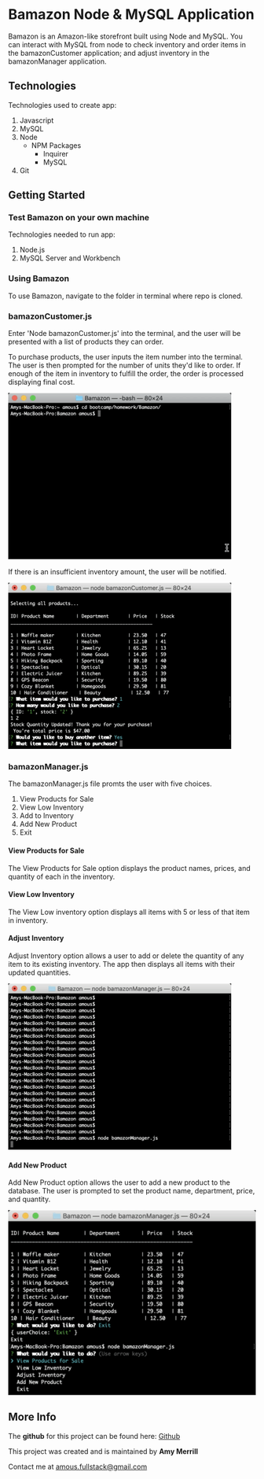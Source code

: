 # Bamazon Node & MySQL Application

Bamazon is an Amazon-like storefront built using Node and MySQL. You can interact with MySQL from node to check inventory and order items in the bamazonCustomer application; and adjust inventory in the bamazonManager application.

## Technologies

Technologies used to create app:

1. Javascript
2. MySQL
3. Node
    * NPM Packages
        * Inquirer
        * MySQL
4. Git

## Getting Started

### Test Bamazon on your own machine

Technologies needed to run app:

1. Node.js
2. MySQL Server and Workbench

### Using Bamazon

To use Bamazon, navigate to the folder in terminal where repo is cloned.

### bamazonCustomer.js

Enter 'Node bamazonCustomer.js' into the terminal, and the user will be presented with a list of products they can order.

To purchase products, the user inputs the item number into the terminal. The user is then prompted for the number of units they'd like to order. If enough of the item in inventory to fulfill the order, the order is processed displaying final cost.

![Order Item(s)](Assets/orderProduct.gif)

If there is an insufficient inventory amount, the user will be notified.

![Insufficient Inventory](Assets/insufficient.gif)

### bamazonManager.js

The bamazonManager.js file promts the user with five choices.

1. View Products for Sale
2. View Low Inventory
3. Add to Inventory
4. Add New Product
5. Exit

#### View Products for Sale

The View Products for Sale option displays the product names, prices, and quantity of each in the inventory.

#### View Low Inventory

The View Low inventory option displays all items with 5 or less of that item in inventory.

#### Adjust Inventory

Adjust Inventory option allows a user to add or delete the quantity of any item to its existing inventory. The app then displays all items with their updated quantities.

![Viewing/Adjusting Inventory](Assets/adjustInventory.gif)

#### Add New Product

Add New Product option allows the user to add a new product to the database. The user is prompted to set the product name, department, price, and quantity.  

![Add New Product](Assets/addNewProduct.gif)

## More Info

The **github** for this project can be found here: [Github](https://github.com/Amous10/bamazon)

This project was created and is maintained by **Amy Merrill**

Contact me at <amous.fullstack@gmail.com>